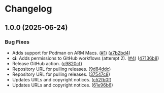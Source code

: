 # Changelog

## 1.0.0 (2025-06-24)


### Bug Fixes

* Adds support for Podman on ARM Macs. ([#1](https://github.com/sageailabs/asdf-fouskoti/issues/1)) ([a7b2bd4](https://github.com/sageailabs/asdf-fouskoti/commit/a7b2bd474d3080e2b590a8c9a74341c2bfebe627))
* **ci:** Adds permissions to GitHub workflows (attempt 2). ([#4](https://github.com/sageailabs/asdf-fouskoti/issues/4)) ([47136b8](https://github.com/sageailabs/asdf-fouskoti/commit/47136b8bbb196a29c023779fccb325d42a1d5e89))
* Release GitHub action. ([c9820cf](https://github.com/sageailabs/asdf-fouskoti/commit/c9820cf1cd2b102676943f6cacc627768d66ab1c))
* Repository URL for pulling releases. ([9d84ddc](https://github.com/sageailabs/asdf-fouskoti/commit/9d84ddc5a3595861d2ff50ed0b7b30fb63750497))
* Repository URL for pulling releases. ([37547c8](https://github.com/sageailabs/asdf-fouskoti/commit/37547c8e0fea4f934393107f1ecb55d4ba6ddf54))
* Updates URLs and copyright notices. ([c52fb0f](https://github.com/sageailabs/asdf-fouskoti/commit/c52fb0f7b1f9cf241699ef07f2e99ce857554f49))
* Updates URLs and copyright notices. ([61e96b6](https://github.com/sageailabs/asdf-fouskoti/commit/61e96b6625746214ced695016dc649b9157eb578))
